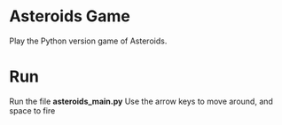 # Asteroids Game
 Play the Python version game of Asteroids.
 # Run
 Run the file **asteroids_main.py**
 Use the arrow keys to move around, and space to fire
